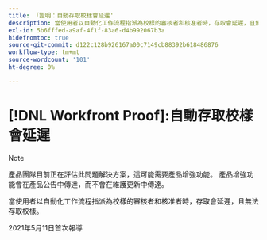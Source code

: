 ```yaml
---
title: 「證明：自動存取校樣會延遲'
description: 當使用者以自動化工作流程指派為校樣的審核者和核准者時，存取會延遲，且無法存取校樣。
exl-id: 5b6fffed-a9af-4f1f-83a6-d4b992067b3a
hidefromtoc: true
source-git-commit: d122c128b926167a00c7149cb88392b618486876
workflow-type: tm+mt
source-wordcount: '101'
ht-degree: 0%

---
```


# [!DNL Workfront Proof]:自動存取校樣會延遲

>[!NOTE]
>
>產品團隊目前正在評估此問題解決方案，這可能需要產品增強功能。 產品增強功能會在產品公告中傳達，而不會在維護更新中傳達。

當使用者以自動化工作流程指派為校樣的審核者和核准者時，存取會延遲，且無法存取校樣。

2021年5月11日首次報導
